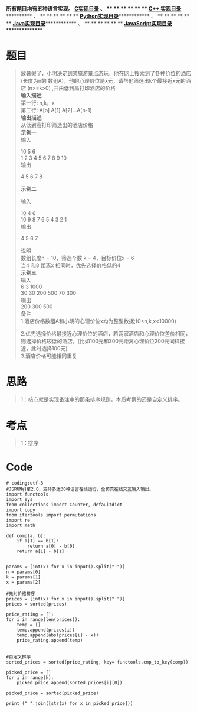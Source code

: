 **所有题目均有五种语言实现。
**[C实现目录](https://renjie.blog.csdn.net/article/details/129190260 "C实现目录")** 、
** ** ** ** ** ** **[C++
实现目录](https://blog.csdn.net/misayaaaaa/category_12036814.html "C++
实现目录")************** 、 ** ** ** ** ** **
**[Python实现目录](https://blog.csdn.net/misayaaaaa/category_12111005.html
"Python实现目录")************** 、 ** ** ** ** ** **
**[Java实现目录](https://blog.csdn.net/misayaaaaa/category_12111006.html
"Java实现目录")************** 、 ** ** ** ** ** **
**[JavaScript实现目录](https://blog.csdn.net/misayaaaaa/category_12199270.html
"JavaScript实现目录")****************

# 题目

> 放暑假了，小明决定到某旅游景点游玩，他在网上搜索到了各种价位的酒店(长度为n的 数组A)，他的心理价位是x元，请帮他筛选出k个最接近x元的酒店
> (n>=k>0) ,并由低到高打印酒店的价格  
>  **输入描述**  
>  第一行: n,k，x  
>  第二行: A[o] A[1] A[2]...A[n-1]  
>  **输出描述**  
>  从低到高打印筛选出的酒店价格  
>  **示例一**  
>  输入
>
> 10 5 6  
>  1 2 3 4 5 6 7 8 9 10  
>  输出
>
> 4 5 6 7 8
>
> **示例二**
>
> 输入
>
> 10 4 6  
>  10 9 8 7 6 5 4 3 2 1  
>  输出
>
> 4 5 6 7
>
> 说明  
>  数组长度n = 10，筛选个数 k = 4，目标价位x = 6  
>  当4 和8 距离x 相同时，优先选择价格低的4  
>  **示例三**  
>  输入  
>  6 3 1000  
>  30 30 200 500 70 300  
>  输出  
>  200 300 500  
>  备注  
>  1.酒店价格数组A和小明的心理价位x均为整型数据;(0<n,k,x<10000)  
>
> 2.优先选择价格最接近心理价位的酒店，若两家酒店和心理价位差价相同，则选择价格较低的酒店。(比如100元和300元距离心理价位200元同样接近，此时选择100元)  
>  3.酒店价格可能相同重复

# 思路

> 1：核心就是实现备注中的那条排序规则，本质考察的还是自定义排序。

# 考点

> 1：排序

# Code

    
    
    # coding:utf-8
    #JSRUN引擎2.0，支持多达30种语言在线运行，全仿真在线交互输入输出。 
    import functools
    import sys
    from collections import Counter, defaultdict
    import copy
    from itertools import permutations
    import re
    import math
    
    def comp(a, b):
        if a[1] == b[1]:
            return a[0] - b[0]
        return a[1] - b[1]
        
    
    params = [int(x) for x in input().split(" ")]
    n = params[0]
    k = params[1]
    x = params[2]
    
    #先对价格排序
    prices = [int(x) for x in input().split(" ")]
    prices = sorted(prices)
    
    price_rating = [];
    for i in range(len(prices)):
        temp = []
        temp.append(prices[i])
        temp.append(abs(prices[i] - x))
        price_rating.append(temp)
    
    
    #自定义排序
    sorted_prices = sorted(price_rating, key= functools.cmp_to_key(comp))
    
    picked_price = []
    for i in range(k):
        picked_price.append(sorted_prices[i][0])
    
    picked_price = sorted(picked_price)
    
    print (" ".join([str(x) for x in picked_price]))
              
    
    

